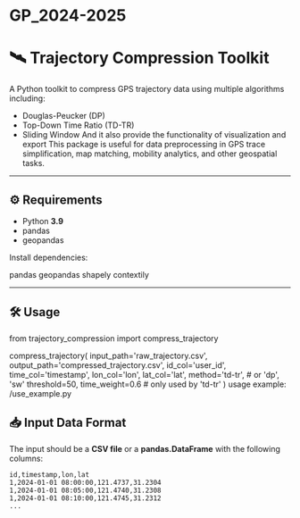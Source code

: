 # GP_2024-2025
# 🛰️ Trajectory Compression Toolkit

A Python toolkit to compress GPS trajectory data using multiple algorithms including:

- Douglas-Peucker (DP)
- Top-Down Time Ratio (TD-TR)
- Sliding Window
And it also provide the functionality of visualization and export
This package is useful for data preprocessing in GPS trace simplification, map matching, mobility analytics, and other geospatial tasks.

---

## ⚙️ Requirements

- Python **3.9**
- pandas
- geopandas

Install dependencies:

pandas geopandas shapely contextily

---------
## 🛠️ Usage
from trajectory_compression import compress_trajectory

compress_trajectory(
    input_path='raw_trajectory.csv',
    output_path='compressed_trajectory.csv',
    id_col='user_id',
    time_col='timestamp',
    lon_col='lon',
    lat_col='lat',
    method='td-tr',       # or 'dp', 'sw'
    threshold=50,
    time_weight=0.6       # only used by 'td-tr'
)
usage example: /use_example.py


## 📥 Input Data Format

The input should be a **CSV file** or a **pandas.DataFrame** with the following columns:

```csv
id,timestamp,lon,lat
1,2024-01-01 08:00:00,121.4737,31.2304
1,2024-01-01 08:05:00,121.4740,31.2308
1,2024-01-01 08:10:00,121.4745,31.2312
...






